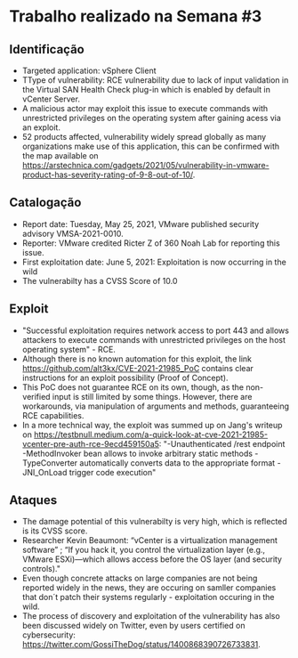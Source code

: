 
# Trabalho realizado na Semana #3

## Identificação

- Targeted application: vSphere Client
- TType of vulnerability: RCE vulnerability due to lack of input validation in the Virtual SAN Health Check plug-in which is enabled by default in vCenter Server. 
- A malicious actor may exploit this issue to execute commands with unrestricted privileges on the operating system after gaining acess via an exploit.
- 52 products affected, vulnerability widely spread globally as many organizations make use of this application, this can be confirmed with the map available on https://arstechnica.com/gadgets/2021/05/vulnerability-in-vmware-product-has-severity-rating-of-9-8-out-of-10/.

## Catalogação

- Report date: Tuesday, May 25, 2021, VMware published security advisory VMSA-2021-0010.
- Reporter: VMware credited Ricter Z of 360 Noah Lab for reporting this issue.
- First exploitation date: June 5, 2021: Exploitation is now occurring in the wild
- The vulnerabilty has a CVSS Score of 10.0

## Exploit

- "Successful exploitation requires network access to port 443 and allows attackers to execute commands with unrestricted privileges on the host operating system" - RCE.
- Although there is no known automation for this exploit, the link https://github.com/alt3kx/CVE-2021-21985_PoC contains clear instructions for an exploit possibility (Proof of Concept).
- This PoC does not guarantee RCE on its own, though, as the non-verified input is still limited by some things. However, there are workarounds, via manipulation of arguments and methods, guaranteeing RCE capabilities.
- In a more technical way, the exploit was summed up on Jang's writeup on https://testbnull.medium.com/a-quick-look-at-cve-2021-21985-vcenter-pre-auth-rce-9ecd459150a5:
"-Unauthenticated /rest endpoint
-MethodInvoker bean allows to invoke arbitrary static methods
-TypeConverter automatically converts data to the appropriate format
-JNI_OnLoad trigger code execution"

## Ataques

- The damage potential of this vulnerabilty is very high, which is reflected is its CVSS score.
- Researcher Kevin Beaumont: “vCenter is a virtualization management software” ; “If you hack it, you control the virtualization layer (e.g., VMware ESXi)—which allows access before the OS layer (and security controls)."
- Even though concrete attacks on large companies are not being reported widely in the news, they are occuring on samller companies that don´t patch their systems regularly - exploitation occuring in the wild.
- The process of discovery and exploitation of the vulnerability has also been discussed widely on Twitter, even by users certified on cybersecurity: https://twitter.com/GossiTheDog/status/1400868390726733831. 
